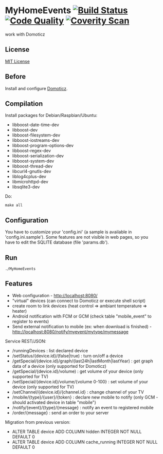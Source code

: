 # MyHomeEvents [![Build Status](https://travis-ci.org/Teka101/MyHomeEvents.svg?branch=master)](https://travis-ci.org/Teka101/MyHomeEvents) [![Code Quality](https://img.shields.io/badge/code%20quality-link-blue.svg)](https://gist.github.com/Teka101/94c7b6a4408e1f601899#file-report-md) [![Coverity Scan](https://scan.coverity.com/projects/8385/badge.svg)](https://scan.coverity.com/projects/teka101-myhomeevents)
work with Domoticz

License
-------
[MIT License](https://opensource.org/licenses/MIT)


Before
------

Install and configure [Domoticz](http://www.domoticz.com/).

Compilation
-----------
Install packages for Debian/Raspbian/Ubuntu:
* libboost-date-time-dev
* libboost-dev
* libboost-filesystem-dev
* libboost-iostreams-dev
* libboost-program-options-dev
* libboost-regex-dev
* libboost-serialization-dev
* libboost-system-dev
* libboost-thread-dev
* libcurl4-gnutls-dev
* liblog4cplus-dev
* libmicrohttpd-dev
* libsqlite3-dev

Do:

	make all

Configuration
-------------
You have to customize your 'config.ini' (a sample is available in 'config.ini.sample').
Some features are not visible in web pages, so you have to edit the SQLITE database (file 'params.db').

Run
---
	./MyHomeEvents

Features
--------
* Web configuration - [http://localhost:8080/](http://localhost:8080/)
* "virtual" devices (can connect to Domoticz or execute shell script)
* create room to link devices (heat control => ambiant temperature => heater)
* Android notification with FCM or GCM (check table "mobile_event" to register to events)
* Send external notification to mobile (ex: when download is finished) - [http://localhost:8080/notify/myevent/mytype/mymessage](http://localhost:8080/notify/myevent/mytype/mymessage)


Service REST/JSON:
* /runningDevices : list declared device
* /setStatus/{device.id}/(false|true) : turn on/off a device
* /getSpecial/{device.id}/graph/(last24h|lastMonth|lastYear) : get graph data of a device (only supported for Domoticz)
* /getSpecial/{device.id}/volume) : get volume of your device (only supported for TV)
* /setSpecial/{device.id}/volume/{volume 0-100} : set volume of your device (only supported for TV)
* /setChannel/{device.id}/{channel.id} : change channel of your TV
* /mobile/{type}/{user}/{token} : declare new mobile to notify (only GCM - should activated device in table "mobile")
* /notify/{event}/{type}/{message} : notify an event to registered mobile
* /order/{message} : send an order to your server


Migration from previous version:
* ALTER TABLE device ADD COLUMN hidden INTEGER NOT NULL DEFAULT 0
* ALTER TABLE device ADD COLUMN cache_running INTEGER NOT NULL DEFAULT 0
